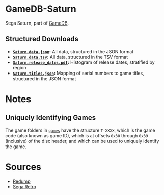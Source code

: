 # GameDB-Saturn
Sega Saturn, part of [GameDB](https://github.com/niemasd/GameDB).

## Structured Downloads
* **[`Saturn.data.json`](https://github.com/niemasd/GameDB-Saturn/releases/latest/download/Saturn.data.json):** All data, structured in the JSON format
* **[`Saturn.data.tsv`](https://github.com/niemasd/GameDB-Saturn/releases/latest/download/Saturn.data.tsv):** All data, structured in the TSV format
* **[`Saturn.release_dates.pdf`](https://github.com/niemasd/GameDB-Saturn/releases/latest/download/Saturn.release_dates.pdf):** Histogram of release dates, stratified by region
* **[`Saturn.titles.json`](https://github.com/niemasd/GameDB-Saturn/releases/latest/download/Saturn.titles.json):** Mapping of serial numbers to game titles, structured in the JSON format

# Notes

## Uniquely Identifying Games

The game folders in [`games`](games) have the structure `T-XXXX`, which is the game code (also known as game ID), which is at offsets `0x30` through `0x39` (inclusive) of the disc header, and which can be used to uniquely identify the game.

# Sources
* [Redump](https://redump.org/)
* [Sega Retro](https://segaretro.org/Category:Saturn_games)
